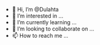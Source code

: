 - 👋 Hi, I’m @Dulahta
- 👀 I’m interested in ...
- 🌱 I’m currently learning ...
- 💞️ I’m looking to collaborate on ...
- 📫 How to reach me ...

<!---
Dulahta/Dulahta is a ✨ special ✨ repository because its `README.md` (this file) appears on your GitHub profile.
You can click the Preview link to take a look at your changes.
--->
